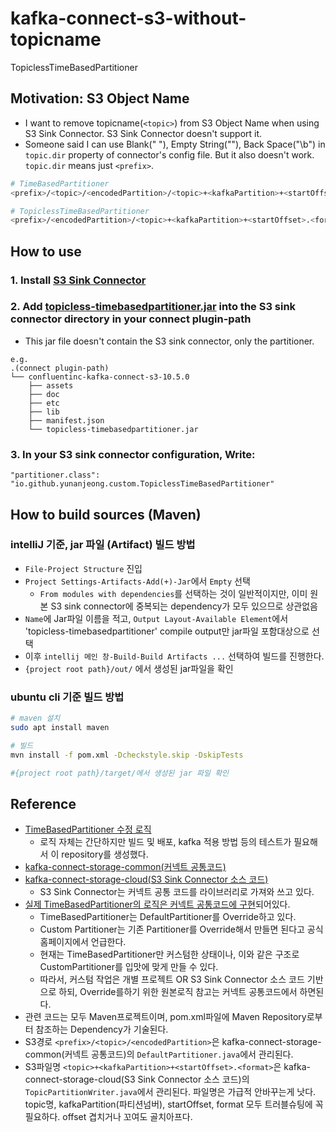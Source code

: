 # kafka-connect-s3-without-topicname

TopiclessTimeBasedPartitioner

## Motivation: S3 Object Name

- I want to remove topicname(`<topic>`) from S3 Object Name when using S3 Sink Connector. S3 Sink Connector doesn't support it.
- Someone said I can use Blank(" "), Empty String(""), Back Space("\b") in `topic.dir` property of connector's config file. But it also doesn't work. `topic.dir` means just `<prefix>`.

```sh
# TimeBasedPartitioner
<prefix>/<topic>/<encodedPartition>/<topic>+<kafkaPartition>+<startOffset>.<format>
```

```sh
# TopiclessTimeBasedPartitioner
<prefix>/<encodedPartition>/<topic>+<kafkaPartition>+<startOffset>.<format>
```

## How to use

### 1. Install [S3 Sink Connector](https://www.confluent.io/hub/confluentinc/kafka-connect-s3)

### 2. Add [topicless-timebasedpartitioner.jar](https://github.com/YunanJeong/kafka-connect-s3-without-topicname/releases) into the S3 sink connector directory in your connect plugin-path

- This jar file doesn't contain the S3 sink connector, only the partitioner.

```tree
e.g.
.(connect plugin-path)
└── confluentinc-kafka-connect-s3-10.5.0
    ├── assets
    ├── doc
    ├── etc
    ├── lib
    ├── manifest.json
    └── topicless-timebasedpartitioner.jar
```
  
### 3. In your S3 sink connector configuration, Write:

```properties
"partitioner.class": "io.github.yunanjeong.custom.TopiclessTimeBasedPartitioner"
```

## How to build sources (Maven)

### intelliJ 기준, jar 파일 (Artifact) 빌드 방법

- `File-Project Structure` 진입
- `Project Settings-Artifacts-Add(+)-Jar`에서 `Empty` 선택
  - `From modules with dependencies`를 선택하는 것이 일반적이지만, 이미 원본 S3 sink connector에 중복되는 dependency가 모두 있으므로 상관없음
- `Name`에 Jar파일 이름을 적고, `Output Layout-Available Element`에서 'topicless-timebasedpartitioner' compile output만 jar파일 포함대상으로 선택
- 이후 `intellij 메인 창-Build-Build Artifacts ...` 선택하여 빌드를 진행한다.
- `{project root path}/out/` 에서 생성된 jar파일을 확인

### ubuntu cli 기준 빌드 방법

  ```sh
  # maven 설치
  sudo apt install maven
  
  # 빌드
  mvn install -f pom.xml -Dcheckstyle.skip -DskipTests
  
  #{project root path}/target/에서 생성된 jar 파일 확인
  ```

## Reference

- [TimeBasedPartitioner 수정 로직](https://github.com/confluentinc/kafka-connect-storage-cloud/issues/321)
  - 로직 자체는 간단하지만 빌드 및 배포, kafka 적용 방법 등의 테스트가 필요해서 이 repository를 생성했다.
- [kafka-connect-storage-common(커넥트 공통코드)](https://github.com/confluentinc/kafka-connect-storage-common)
- [kafka-connect-storage-cloud(S3 Sink Connector 소스 코드)](https://github.com/confluentinc/kafka-connect-storage-cloud)
  - S3 Sink Connector는 커넥트 공통 코드를 라이브러리로 가져와 쓰고 있다.
- [실제 TimeBasedPartitioner의 로직은 커넥트 공통코드에 구현](https://github.com/confluentinc/kafka-connect-storage-common/tree/master/partitioner/src/main/java/io/confluent/connect/storage/partitioner)되어있다.
  - TimeBasedPartitioner는 DefaultPartitioner를 Override하고 있다.
  - Custom Partitioner는 기존 Partitioner를 Override해서 만들면 된다고 공식홈페이지에서 언급한다.
  - 현재는 TimeBasedPartitioner만 커스텀한 상태이나, 이와 같은 구조로 CustomPartitioner를 입맛에 맞게 만들 수 있다.
  - 따라서, 커스텀 작업은 개별 프로젝트 OR S3 Sink Connector 소스 코드 기반으로 하되, Override를하기 위한 원본로직 참고는 커넥트 공통코드에서 하면된다.
- 관련 코드는 모두 Maven프로젝트이며, pom.xml파일에 Maven Repository로부터 참조하는 Dependency가 기술된다.
- S3경로 `<prefix>/<topic>/<encodedPartition>`은 kafka-connect-storage-common(커넥트 공통코드)의 `DefaultPartitioner.java`에서 관리된다.
- S3파일명 `<topic>+<kafkaPartition>+<startOffset>.<format>`은 kafka-connect-storage-cloud(S3 Sink Connector 소스 코드)의 `TopicPartitionWriter.java`에서 관리된다. 파일명은 가급적 안바꾸는게 낫다. topic명, kafkaPartition(파티션넘버), startOffset, format 모두 트러블슈팅에 꼭 필요하다. offset 겹치거나 꼬여도 골치아프다.

